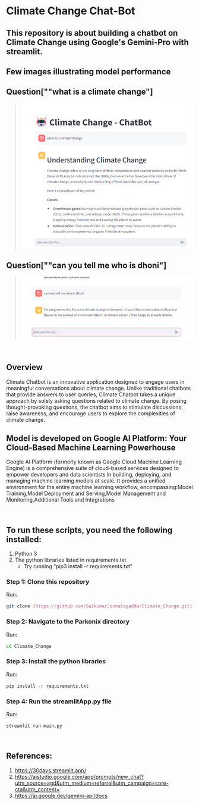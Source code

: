 # Climate Change Chat-Bot
## This repository is about building a chatbot on Climate Change using Google's Gemini-Pro with streamlit.

## Few images illustrating model performance


## Question[""what is a climate change"]
> ![Teachable Machine](images/question2.png)
</b></b>

## Question[""can you tell me who is dhoni"]
> ![Teachable Machine](images/question1.png)
</b></b>



<br>

##  Overview
Climate Chatbot is an innovative application designed to engage users in meaningful conversations about climate change. Unlike traditional chatbots that provide answers to user queries, Climate Chatbot takes a unique approach by solely asking questions related to climate change. By posing thought-provoking questions, the chatbot aims to stimulate discussions, raise awareness, and encourage users to explore the complexities of climate change.
<br>





## Model is developed on Google AI Platform: Your Cloud-Based Machine Learning Powerhouse


Google AI Platform (formerly known as Google Cloud Machine Learning Engine) is a comprehensive suite of cloud-based services designed to empower developers and data scientists in building, deploying, and managing machine learning models at scale. It provides a unified environment for the entire machine learning workflow, encompassing:Model Training,Model Deployment and Serving,Model Management and Monitoring,Additional Tools and Integrations

<br>

##  To run these scripts, you need the following installed:

1. Python 3
2. The python libraries listed in requirements.txt
    * Try running "pip3 install -r requirements.txt"

### Step 1: Clone this repository
Run:
```bash
git clone [https://github.com/SaikumarJonnalagadda/Climate_Change.git]
```

### Step 2: Navigate to the Parkonix directory
Run:
```bash
cd Climate_Change
```
### Step 3: Install the python libraries
Run:
```bash
pip install -r requirements.txt
```
### Step 4: Run the streamlitApp.py file
Run:
```bash
streamlit run main.py
```

<br>

##  References:
1. https://30days.streamlit.app/
2. https://aistudio.google.com/app/prompts/new_chat?utm_source=agd&utm_medium=referral&utm_campaign=core-cta&utm_content=
3. https://ai.google.dev/gemini-api/docs



